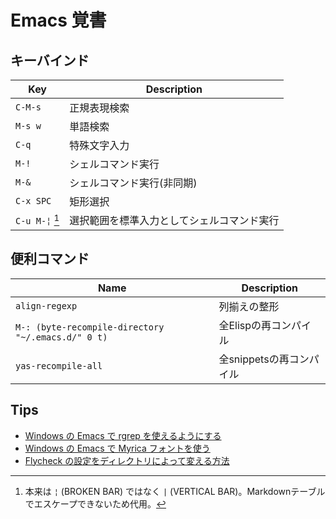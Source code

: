 # Emacs 覚書

## キーバインド

| Key            | Description                                |
| -------------- | ------------------------------------------ |
| `C-M-s`        | 正規表現検索                               |
| `M-s w`        | 単語検索                                   |
| `C-q`          | 特殊文字入力                               |
| `M-!`          | シェルコマンド実行                         |
| `M-&`          | シェルコマンド実行(非同期)                 |
| `C-x SPC`      | 矩形選択                                   |
| `C-u M-¦` [^1] | 選択範囲を標準入力としてシェルコマンド実行 |

[^1]: 本来は `¦` (BROKEN BAR) ではなく `|` (VERTICAL BAR)。Markdownテーブルでエスケープできないため代用。

## 便利コマンド

| Name                                               | Description              |
| -------------------------------------------------- | ------------------------ |
| `align-regexp`                                     | 列揃えの整形             |
| `M-: (byte-recompile-directory "~/.emacs.d/" 0 t)` | 全Elispの再コンパイル    |
| `yas-recompile-all`                                | 全snippetsの再コンパイル |

## Tips

- [Windows の Emacs で rgrep を使えるようにする](http://qiita.com/ybiquitous/items/2f2206ff7a557c4cbc11)
- [Windows の Emacs で Myrica フォントを使う](http://qiita.com/ybiquitous/items/5b319a62e9260b65bab0)
- [Flycheck の設定をディレクトリによって変える方法](http://qiita.com/ybiquitous/items/9366bc4599abf78eac54)
